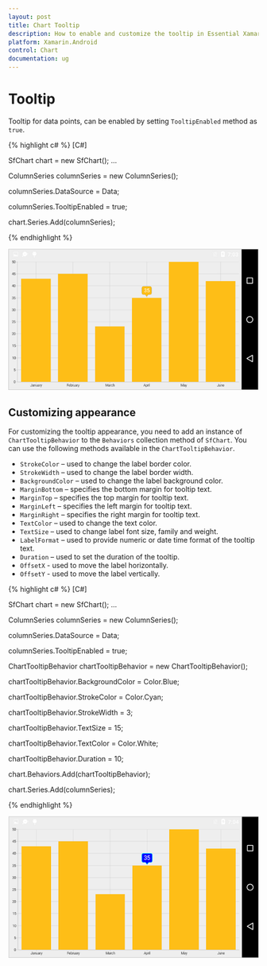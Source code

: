 ```yaml
---
layout: post
title: Chart Tooltip
description: How to enable and customize the tooltip in Essential Xamarin.Android Chart
platform: Xamarin.Android
control: Chart
documentation: ug
---
```


# Tooltip

Tooltip for data points, can be enabled by setting `TooltipEnabled` method as `true`.

{% highlight c# %} 
[C#]

SfChart chart = new SfChart();
...

ColumnSeries columnSeries = new ColumnSeries();

columnSeries.DataSource = Data;

columnSeries.TooltipEnabled = true;

chart.Series.Add(columnSeries);

{% endhighlight %}

![](tooltip_images/tooltip_img1.png)

## Customizing appearance

For customizing the tooltip appearance, you need to add an instance of `ChartTooltipBehavior` to the `Behaviors` collection method of `SfChart`. You can use the following methods available in the `ChartTooltipBehavior`.

* `StrokeColor` – used to change the label border color.
* `StrokeWidth` – used to change the label border width.
* `BackgroundColor` – used to change the label background color.
* `MarginBottom` – specifies the bottom margin for tooltip text.
* `MarginTop` – specifies the top margin for tooltip text.
* `MarginLeft` – specifies the left margin for tooltip text.
* `MarginRight` – specifies the right margin for tooltip text.
* `TextColor` – used to change the text color.
* `TextSize` – used to change label font size, family and weight.
* `LabelFormat` – used to provide numeric or date time format of the tooltip text.
* `Duration` – used to set the duration of the tooltip.
* `OffsetX` - used to move the label horizontally.
* `OffsetY` - used to move the label vertically.

{% highlight c# %} 
[C#]

SfChart chart = new SfChart();
...

ColumnSeries columnSeries = new ColumnSeries();

columnSeries.DataSource = Data;

columnSeries.TooltipEnabled = true;

ChartTooltipBehavior chartTooltipBehavior = new ChartTooltipBehavior();

chartTooltipBehavior.BackgroundColor = Color.Blue;

chartTooltipBehavior.StrokeColor = Color.Cyan;

chartTooltipBehavior.StrokeWidth = 3;

chartTooltipBehavior.TextSize = 15;

chartTooltipBehavior.TextColor = Color.White;

chartTooltipBehavior.Duration = 10;

chart.Behaviors.Add(chartTooltipBehavior);

chart.Series.Add(columnSeries);

{% endhighlight %}

![](tooltip_images/tooltip_img2.png)